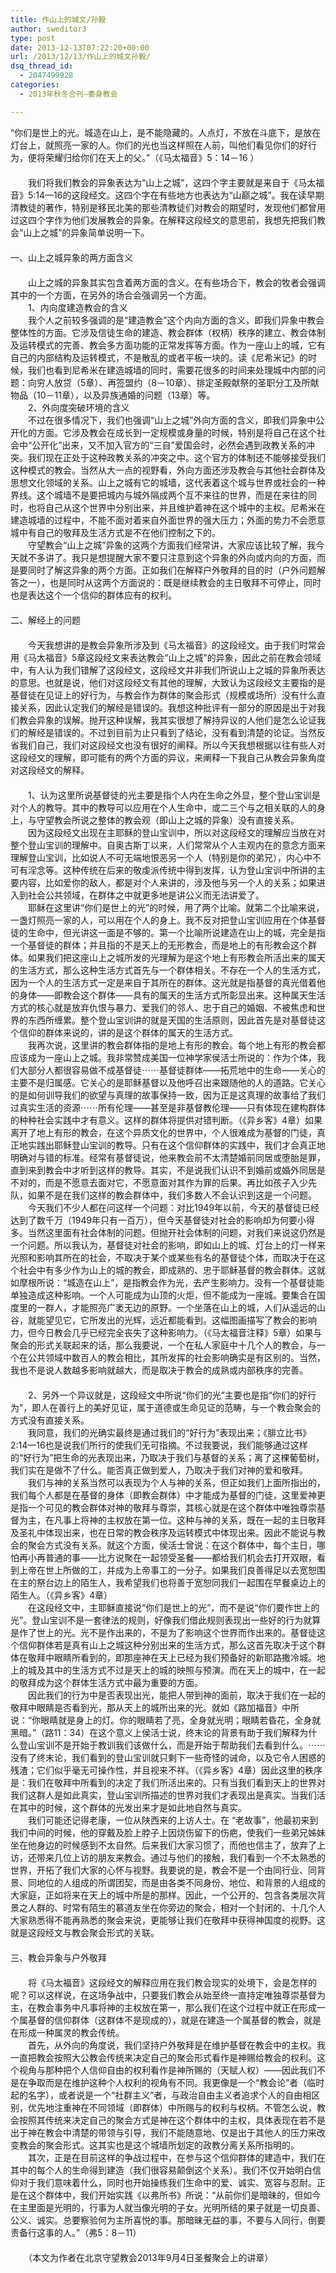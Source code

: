 ```yaml
---
title: 作山上的城文/孙毅
author: sweditor3
type: post
date: 2013-12-13T07:22:20+00:00
url: /2013/12/13/作山上的城文孙毅/
dsq_thread_id:
  - 2047499928
categories:
  - 2013年秋冬合刊—委身教会

---
```

“你们是世上的光。城造在山上，是不能隐藏的。人点灯，不放在斗底下，是放在灯台上，就照亮一家的人。你们的光也当这样照在人前，叫他们看见你们的好行为，便将荣耀归给你们在天上的父。”（《马太福音》5：14－16 ）  
　　  
　　我们将我们教会的异象表达为“山上之城”，这四个字主要就是来自于《马太福音》5:14—16的这段经文。这四个字在有些地方也表达为“山巅之城”。我在读早期清教徒的著作，特别是移民北美的那些清教徒们对教会的期望时，发现他们都曾用过这四个字作为他们发展教会的异象。在解释这段经文的意思前，我想先把我们教会“山上之城”的异象简单说明一下。  
　　  
一、山上之城异象的两方面含义  
　　  
　　山上之城的异象其实包含着两方面的含义。在有些场合下，教会的牧者会强调其中的一个方面，在另外的场合会强调另一个方面。  
　　1、内向度建造教会的含义  
　　我个人之前较多强调的是“建造教会”这个内向方面的含义，即我们异象中教会整体性的方面。它涉及信徒生命的建造、教会群体（权柄）秩序的建立、教会体制及运转模式的完善、教会多方面功能的正常发挥等方面。作为一座山上的城，它有自己的内部结构及运转模式，不是散乱的或者平板一块的。读《尼希米记》的时候，我们也看到尼希米在建造城墙的同时，需要花很多的时间来处理城中内部的问题：向穷人放贷（5章）、再签盟约（8－10章）、排定圣殿献祭的圣职分工及所献物品（10－11章），以及异族通婚的问题（13章）等。  
　　2、外向度突破环境的含义  
　　不过在很多情况下，我们也强调“山上之城”外向方面的含义，即我们异象中公开化的方面。它涉及教会在成长到一定规模或身量的时候，特别是将自己在这个社会中“公开化”出来，又不加入官方的“三自”爱国会时，必然会遇到政教关系的冲突。我们现在正处于这种政教关系的冲突之中。这个官方的体制还不能够接受我们这种模式的教会。当然从大一点的视野看，外向方面还涉及教会与其他社会群体及思想文化领域的关系。山上之城有它的城墙，这代表着这个城与世界或社会的一种界线。这个城墙不是要把城内与城外隔成两个互不来往的世界，而是在来往的同时，也将自己从这个世界中分别出来，并且维护着神在这个城中的主权。尼希米在建造城墙的过程中，不能不面对着来自外面世界的强大压力；外面的势力不会愿意城中有自己的敬拜及生活方式是不在他们控制之下的。  
　　守望教会“山上之城”异象的这两个方面我们经常讲，大家应该比较了解，我今天就不多讲了。我只是想提醒大家不要只注意到这个异象的外向或内向的方面，而是要同时了解这异象的两个方面。正如我们在解释户外敬拜的目的时（户外问题解答之一），也是同时从这两个方面说的：既是继续教会的主日敬拜不可停止，同时也是表达这个一个信仰的群体应有的权利。  
　　  
二、解经上的问题  
　　  
　　今天我想讲的是教会异象所涉及到《马太福音》的这段经文。由于我们时常会用《马太福音》5章这段经文来表达教会“山上之城”的异象，因此之前在教会领域中，有人认为我们错解了这段经文，这段经文并非我们所说山上之城的异象所表达的意思。也就是说，他们对这段经文有其他的理解，大致认为这段经文主要指的是基督徒在见证上的好行为，与教会作为群体的聚会形式（规模或场所）没有什么直接关系，因此认定我们的解经是错误的。我想这种批评有一部分的原因是出于对我们教会异象的误解。抛开这种误解，我其实很想了解持异议的人他们是怎么论证我们的解经是错误的。不过到目前为止只看到了结论，没有看到清楚的论证。当然反省我们自己，我们对这段经文也没有很好的阐释。所以今天我想根据以往有些人对这段经文的理解，即可能有的两个方面的异议，来阐释一下我自己从教会异象角度对这段经文的解释。  
　　  
　　1、认为这里所说基督徒的光主要是指个人内在生命之外显，整个登山宝训是对个人的教导。其中的教导可以应用在个人生命中，或二三个与之相关联的人的身上，与守望教会所说之整体的教会观（即山上之城的异象）没有直接关系。  
　　因为这段经文出现在主耶稣的登山宝训中，所以对这段经文的理解应当放在对整个登山宝训的理解中。自奥古斯丁以来，人们常常从个人主观内在的意念方面来理解登山宝训，比如说人不可无端地恨恶另一个人（特别是你的弟兄），内心中不可有淫念等。这种传统在后来的敬虔派传统中得到发挥，认为登山宝训中所讲的主要内容，比如爱你的敌人，都是对个人来讲的，涉及他与另一个人的关系；如果进入到社会公共领域，在群体之中就更多地是讲公义而无法讲爱了。  
　　耶稣在这里讲“你们是世上的光”的时候，用了两个比喻。就第二个比喻来说，一盏灯照亮一家的人，可以用在个人的身上。我不反对把登山宝训应用在个体基督徒的生命中，但光讲这一面是不够的。第一个比喻所说建造在山上的城，完全是指一个基督徒的群体；并且指的不是天上的无形教会，而是地上的有形教会这个群体。如果我们把这座山上之城所发的光理解为是这个地上有形教会所活出来的属天的生活方式，那么这种生活方式首先与一个群体相关。不存在一个人的生活方式，因为一个人的生活方式一定是来自于其所在的群体。这光就是指基督的真光借着他的身体——即教会这个群体——具有的属天的生活方式所彰显出来。这种属天生活方式的核心就是放弃仇恨与暴力、爱我们的邻人、忠于自己的婚姻、不被焦虑和世界的东西所缠累。整个登山宝训讲的就是天国的生活原则，因此首先是对基督徒这个信仰的群体来说的，讲的是这个群体的属天的生活方式。  
　　我再次说，这里讲的教会群体指的是地上有形的教会。每个地上有形的教会都应该成为一座山上之城。我非常赞成美国一位神学家侯活士所说的：作为个体，我们大部分人都很容易做不成基督徒⋯⋯基督徒群体——拓荒地中的生命——关心的主要不是归属感。它关心的是耶稣基督以及他呼召出来跟随他的人的道路。它关心的是如何训导我们的欲望与真理的故事保持一致，因为正是这真理的故事给了我们过真实生活的资源⋯⋯所有伦理——甚至是非基督教伦理——只有体现在建构群体的种种社会实践中才有意义。这样的群体将提供对错判断。（《异乡客》4章）如果离开了地上有形的教会，在这个异质文化的世界中，个人很难成为基督的门徒，真正地实践出耶稣登山宝训的教导。只有在这个信仰群体的实践中，我们才会真正地明确对与错的标准。经常有基督徒说，他来教会前不太清楚婚前同居或堕胎是罪，直到来到教会中才听到这样的教导。其实，不是说我们认识不到婚前或婚外同居是不对的，而是不愿意去面对它，不愿意面对其作为罪的后果。再比如孩子入少先队，如果不是在我们这样的教会群体中，我们多数人不会认识到这是一个问题。  
　　今天我们不少人都在问这样一个问题：对比1949年以前，今天的基督徒已经达到了数千万（1949年只有一百万），但今天基督徒对社会的影响却为何要小得多。当然这里面有社会体制的问题。但抛开社会体制的问题，对我们来说这仍然是一个问题。所以我认为，基督徒对社会的影响，即如山上的城、灯台上的灯一样来光照和影响其所在的社会，不取决于某个或某些有名的基督徒个体，而取决于在这个社会中有多少作为山上的城的教会，即成熟的、忠于耶稣基督的教会群体。这就如摩根所说：“城造在山上”，是指教会作为光，去产生影响力。没有一个基督徒能单独造成这种影响。一个人可能成为山顶的火炬，但不能成为一座城。要集合在国度里的一群人，才能照亮广袤无边的原野。一个坐落在山上的城，人们从遥远的山谷，就能望见它，它所发出的光辉，远近都能看到。这幅图画描写了教会的影响力，但今日教会几乎已经完全丧失了这种影响力。（《马太福音注释》5章）如果与聚会的形式关联起来的话，那么我要说，一个在私人家庭中十几个人的教会，与一个在公共领域中数百人的教会相比，其所发挥的社会影响确实是有区别的。当然，我也不是说人数越多影响就越大，而是取决于教会的成熟或内部秩序的完善。  
　　  
　　2、另外一个异议就是，这段经文中所说“你们的光”主要也是指“你们的好行为”，即人在善行上的美好见证，属于道德或生命见证的范畴，与一个教会聚会的方式没有直接关系。  
　　我同意，我们的光确实最终是通过我们的“好行为”表现出来；《腓立比书》2:14—16也是说我们所行的使我们无可指摘。不过我要说，我们能够通过这样的“好行为”把生命的光表现出来，乃取决于我们与基督的关系；离了这棵葡萄树，我们实在是做不了什么。能否真正做到爱人，乃取决于我们对神的爱和敬拜。  
　　我们与神的关系当然可以表现为个人与神的关系，但正如我们上面所指出的，我们每个人都是在基督的身体（即教会群体）中才能成为基督的门徒，这里爱神更是指一个可见的教会群体对神的敬拜与尊崇，其核心就是在这个群体中唯独尊崇基督为主，在凡事上将神的主权放在第一位。这种与神的关系，既在一起的主日敬拜及圣礼中体现出来，也在日常的教会秩序及运转模式中体现出来。因此不能说与教会的聚会方式没有关系。就这个方面，侯活士曾说：在这个群体中，每个主日，哪怕再小再普通的事——比方说聚在一起领受圣餐——都给我们机会去打开双眼，看到上帝在世上所做的工，并成为上帝事工的一分子。如果我们良善得足以去宽恕围在主的祭台边上的陌生人，我希望我们也将善于宽恕同我们一起围在早餐桌边上的陌生人。（《异乡客》4章）  
　　在这段经文中，主耶稣直接说“你们是世上的光”，而不是说“你们要作世上的光”。登山宝训不是一套律法的规则，好像我们借此规则表现出一些好的行为就算是作了世上的光。光不是作出来的，不是为了影响这个世界而作出来的。基督徒这个信仰群体若是真有山上之城这种分别出来的生活方式，那么这首先取决于这个群体在敬拜中眼睛所看到的，即那座神在天上已经为我们预备好的新耶路撒冷城。地上的城及其中的生活方式不过是天上的城的映照与预演。而在天上的城中，在一起的敬拜成为这个群体生活方式中最为重要的方面。  
　　因此我们的行为中是否表现出光，能把人带到神的面前，取决于我们在一起的敬拜中眼睛是否看到光，那从天上的城所出来的光。就如《路加福音》中所说：“你眼睛就是身上的灯。你的眼睛若了亮，全身就光明；眼睛若昏花，全身就黑暗。”（路11：34）在这个意义上侯活士说，终末论的背景有助于我们解释为什么登山宝训不是开始于教训我们该做什么，而是开始于帮助我们去看到什么。⋯⋯没有了终末论，我们看到的登山宝训就只剩下一些奇怪的诫命，以及它令人困惑的残渣；它们似乎毫无可操作性，并且视来不祥。（《异乡客》4章）因此这里的秩序是：我们在敬拜中所看到的决定了我们所活出来的。只有当我们看到天上的世界对我们这群人是如此真实，登山宝训所描述的世界对我们才表现出是真实。当我们活在其中的时候，这个群体的光发出来才是如此地自然与真实。  
　　我们可能还记得老康，一位从陕西来的上访人士。在 “老故事”，他最初来到我们中间的时候，他的穿戴及脸上脖子上因烧伤留下的伤疤，使我们一些弟兄姊妹坐在他身边的时候感到不太自然。后来我们大家习惯了，而他也信主了，放弃了上访，还带来几位上访的朋友来教会。通过与他们的接触，我们看到一个不太熟悉的世界，开拓了我们大家的心怀与视野。我要说的是，教会不是一个由同行业、同背景、同地位的人组成的所谓团契，而是由各类不同身份、地位、和背景的人组成的大家庭，正如将来在天上的城中所是的那样。因此，一个公开的、包含各类层次背景之人群的、时常有陌生的慕道友坐在你旁边的聚会，相对一个封闭的、十几个人大家熟悉得不能再熟悉的聚会来说，更能够让我们在敬拜中获得神国度的视野。这就是这段经文与教会聚会形式的关联。  
　　  
三、教会异象与户外敬拜  
　　  
　　将《马太福音》这段经文的解释应用在我们教会现实的处境下，会是怎样的呢？可以这样说，在这场争战中，只要我们教会从始至终一直持定唯独尊崇基督为主，在教会事务中凡事将神的主权放在第一，那么我们在这个过程中就正在形成一个属基督的信仰群体（这群体不是现成的），就是在建造一个属基督的教会，就是在形成一种属灵的教会传统。  
　　首先，从外向的角度说，我们坚持户外敬拜是在维护基督在教会中的主权。我一直把教会按照大公教会传统来决定自己的聚会形式看作是神赐给教会的权利。这个视角与那种把个人信仰自由的权利看作是神所赐的（天赋人权）——因此我们不是在争取而是在维护这种个人权利的视角有不同。我更像是一个“教会论”者（临时起的名字），或者说是一个“社群主义”者，与政治自由主义者追求个人的自由相区别，优先地注重神在不同领域（即群体）中所赐与的权利与权柄。不管怎么说，教会按照其传统来决定自己的聚会方式是神在这个群体中的主权，具体表现在若不是出于神在教会中清楚的带领与引导，我们不能随意地、仅是出于其他人的压力来改变教会的聚会形式。这其实也是这个城墙所划定的政教分离关系所指明的。  
　　其次，正是在目前这样的争战过程中，在参与这个信仰群体的建造中，我们在其中的每个人的生命得到建造（我们很容易颠倒这个关系）。我们不仅开始明白信仰对于我们意味着什么，同时也开始操练我们生命中的爱、诚实、宽容与忍耐。正是在这个群体中，我们开始实践《以弗所书》所说：“从前你们是暗昧的，但如今在主里面是光明的，行事为人就当像光明的子女。光明所结的果子就是一切良善、公义、诚实。总要察验何为主所喜悦的事。那暗昧无益的事，不要与人同行，倒要责备行这事的人。”（弗5：8－11）   
　　  
　　（本文为作者在北京守望教会2013年9月4日圣餐聚会上的讲章）